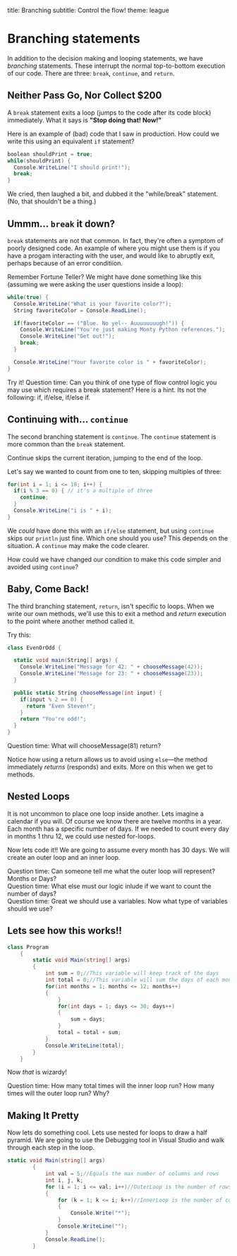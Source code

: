title: Branching
subtitle: Control the flow!
theme: league

# Branching statements

In addition to the decision making and looping statements, we have *branching* statements. These interrupt the normal top-to-bottom execution of our code. There are three: `break`, `continue`, and `return`.

## Neither Pass Go, Nor Collect $200

A `break` statement exits a loop (jumps to the code after its code block) immediately. What it says is **"Stop doing that! Now!"**

Here is an example of (bad) code that I saw in production. How could we write this using an equivalent `if` statement?

```C#
boolean shouldPrint = true;
while(shouldPrint) {
  Console.WriteLine("I should print!");
  break;
}
```

We cried, then laughed a bit, and dubbed it the "while/break" statement. (No, that shouldn't be a thing.)

## Ummm… `break` it down?

`break` statements are not that common. In fact, they're often a symptom of poorly designed code. An example of where you might use them is if you have a progam interacting with the user, and would like to abruptly exit, perhaps because of an error conditiion.

Remember Fortune Teller? We might have done something like this (assuming we were asking the user questions inside a loop):

```C#
while(true) {
  Console.WriteLine("What is your favorite color?"); 
  String favoriteColor = Console.ReadLine();

  if(favoriteColor == ("Blue. No yel-- Auuuuuuuugh!")) {
    Console.WriteLine("You're just making Monty Python references.");
    Console.WriteLine("Get out!");
    break;
  }

  Console.WriteLine("Your favorite color is " + favoriteColor);
}
```
Try it!
Question time: Can you think of one type of flow control logic you may use which requires a break statement? Here is a hint. Its not the following: if, if/else, if/else if.

## Continuing with… `continue`

The second branching statement is `continue`. The `continue` statement is more common than the `break` statement.

Continue skips the current iteration, jumping to the end of the loop.

Let's say we wanted to count from one to ten, skipping multiples of three:

```C#
for(int i = 1; i <= 10; i++) {
  if(i % 3 == 0) { // it's a multiple of three
    continue;
  }
  Console.WriteLine("i is " + i);
}
```

We *could* have done this with an `if/else` statement, but using `continue` skips our `println` just fine. Which one should you use? This depends on the situation. A `continue` may make the code clearer.

How could we have changed our condition to make this code simpler and avoided using `continue`?

## Baby, Come Back!

The third branching statement, `return`, isn't specific to loops. When we write our own methods, we'll use this to exit a method and *return* execution to the point where another method called it.

Try this:
```C#
class EvenOrOdd {

  static void main(String[] args) {
    Console.WriteLine("Message for 42: " + chooseMessage(42));
    Console.WriteLine("Message for 23: " + chooseMessage(23));
  }

  public static String chooseMessage(int input) {
    if(input % 2 == 0) {
      return "Even Steven!";
    }
    return "You're odd!";
  }
}
```
Question time: What will chooseMessage(81) return?

Notice how using a return allows us to avoid using `else`—the method immediately *returns* (responds) and exits. More on this when we get to methods.

## Nested Loops

It is not uncommon to place one loop inside another. Lets imagine a calendar if you will. Of course we know there are twelve months in a year. Each month has a specific number of days.
If we needed to count every day in months 1 thru 12, we could use nested for-loops. 

Now lets code it!! We are going to assume every month has 30 days. We will create an outer loop and an inner loop. 

<div class="fragment">
Question time: Can someone tell me what the outer loop will represent? Months or Days?
</div>
<div class="fragment">
Question time: What else must our logic inlude if we want to count the number of days?
</div>
<div class="fragment">
Question time: Great we should use a variables. Now what type of variables should we use?
</div>

## Lets see how this works!!

```C#
class Program
    {
        static void Main(string[] args)
        {
            int sum = 0;//This variable will keep track of the days 
            int total = 0;//This variable will sum the days of each month and save that value
            for(int months = 1; months <= 12; months++)
            {
				}	
                for(int days = 1; days <= 30; days++)
                {
                    sum = days;
                }
                total = total + sum;
            }
            Console.WriteLine(total);
        }
    }
```
Now *that* is wizardy!

Question time: How many total times will the inner loop run? How many times will the outer loop run? Why?

## Making It Pretty

Now lets do something cool. Lets use nested for loops to draw a half pyramid.
We are going to use the Debugging tool in Visual Studio and walk through each step in the loop.

```C#
static void Main(string[] args)
        {
            int val = 5;//Equals the max number of columns and rows
            int i, j, k;
            for (i = 1; i <= val; i++)//OuterLoop is the number of rows
            {
                for (k = 1; k <= i; k++)//InnerLoop is the number of columns
                {
                    Console.Write("*");
                }
                Console.WriteLine("");
            }
            Console.ReadLine();
        }
```

